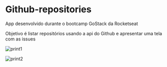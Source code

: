 # Github-repositories
App desenvolvido durante o bootcamp GoStack da Rocketseat

Objetivo é listar repositórios usando a api do Github e apresentar uma tela com as issues

![print1](https://user-images.githubusercontent.com/71178140/120091390-19ebf200-c0e1-11eb-92b7-29c964a86597.png)

![print2](https://user-images.githubusercontent.com/71178140/120091392-1e180f80-c0e1-11eb-8537-a84f448b9e62.png)

